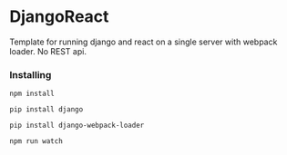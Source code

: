 # DjangoReact

Template for running django and react on a single server with webpack loader. No REST api.

### Installing
```
npm install
```
```
pip install django
```
```
pip install django-webpack-loader
```
```
npm run watch
```
